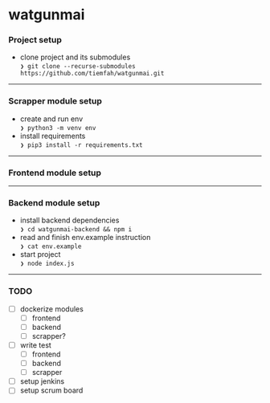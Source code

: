 # watgunmai
 
 ### Project setup
 * clone project and its submodules   
 `❯ git clone --recurse-submodules https://github.com/tiemfah/watgunmai.git`  
 ---
 ### Scrapper module setup
 * create and run env  
 `❯ python3 -m venv env`
 * install requirements  
 `❯ pip3 install -r requirements.txt`  
 ---
 ### Frontend module setup
 ---
 ### Backend module setup
 * install backend dependencies  
 `❯ cd watgunmai-backend && npm i`  
 * read and finish env.example instruction  
 `❯ cat env.example`  
 * start project  
 `❯ node index.js`
---

### TODO
- [ ] dockerize modules
    - [ ] frontend
    - [ ] backend
    - [ ] scrapper?
- [ ] write test
    - [ ] frontend
    - [ ] backend
    - [ ] scrapper
- [ ] setup jenkins
- [ ] setup scrum board
